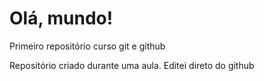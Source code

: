# Olá, mundo!
 Primeiro repositório curso git e github

 Repositório criado durante uma aula.
Editei direto do github
